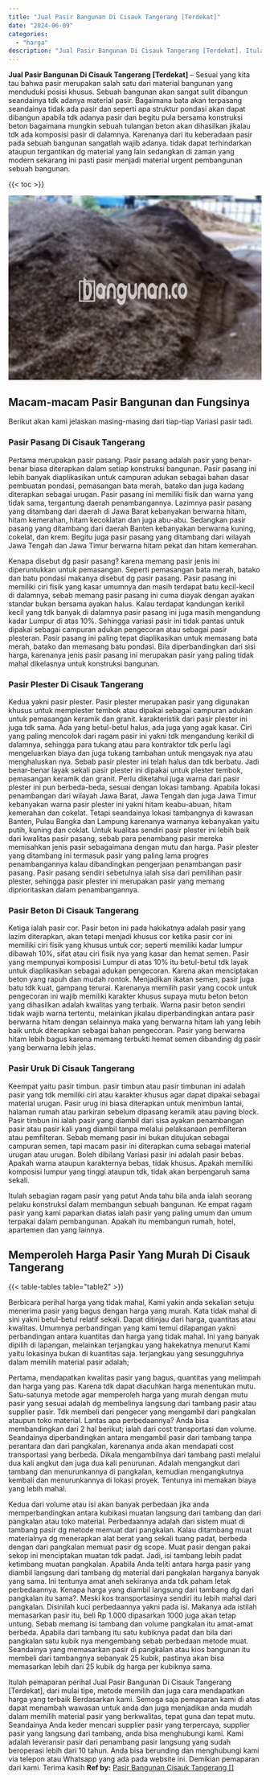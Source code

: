 ```yaml
---
title: "Jual Pasir Bangunan Di Cisauk Tangerang [Terdekat]"
date: "2024-06-09"
categories: 
  - "harga"
description: "Jual Pasir Bangunan Di Cisauk Tangerang [Terdekat]. Itulah pemaparan perihal Jual Pasir Bangunan Di Cisauk Tangerang [Terdekat], dari mulai tipe, metode me..."
---
```


**Jual Pasir Bangunan Di Cisauk Tangerang \[Terdekat\]** – Sesuai yang kita tau bahwa pasir merupakan salah satu dari material bangunan yang menduduki posisi khusus. Sebuah bangunan akan sangat sulit dibangun seandainya tdk adanya material pasir. Bagaimana bata akan terpasang seandainya tidak ada pasir dan seperti apa struktur pondasi akan dapat dibangun apabila tdk adanya pasir dan begitu pula bersama konstruksi beton bagaimana mungkin sebuah tulangan beton akan dihasilkan jikalau tdk ada komposisi pasir di dalamnya. Karenanya dari itu keberadaan pasir pada sebuah bangunan sangatlah wajib adanya. tidak dapat terhindarkan ataupun tergantikan dg material yang lain sedangkan di zaman yang modern sekarang ini pasti pasir menjadi material urgent pembangunan sebuah bangunan.

{{< toc >}}

![Jual Pasir Bangunan Di Cisauk Tangerang [Terdekat]](/images/jual-pasir-bangunan-39.png)

## Macam-macam Pasir Bangunan dan Fungsinya

Berikut akan kami jelaskan masing-masing dari tiap-tiap Variasi pasir tadi.

### Pasir Pasang Di Cisauk Tangerang

Pertama merupakan pasir pasang. Pasir pasang adalah pasir yang benar-benar biasa diterapkan dalam setiap konstruksi bangunan. Pasir pasang ini lebih banyak diaplikasikan untuk campuran adukan sebagai bahan dasar pembuatan pondasi, pemasangan bata merah, batako dan juga kadang diterapkan sebagai urugan. Pasir pasang ini memiliki fisik dan warna yang tidak sama, tergantung daerah penambangannya. Lazimnya pasir pasang yang ditambang dari daerah di Jawa Barat kebanyakan berwarna hitam, hitam kemerahan, hitam kecoklatan dan juga abu-abu. Sedangkan pasir pasang yang ditambang dari daerah Banten kebanyakan berwarna kuning, cokelat, dan krem. Begitu juga pasir pasang yang ditambang dari wilayah Jawa Tengah dan Jawa Timur berwarna hitam pekat dan hitam kemerahan.

Kenapa disebut dg pasir pasang? karena memang pasir jenis ini diperuntukkan untuk pemasangan. Seperti pemasangan bata merah, batako dan batu pondasi makanya disebut dg pasir pasang. Pasir pasang ini memiliki ciri fisik yang kasar umumnya dan masih terdapat batu kecil-kecil di dalamnya, sebab memang pasir pasang ini cuma diayak dengan ayakan standar bukan bersama ayakan halus. Kalau terdapat kandungan kerikil kecil yang tdk banyak di dalamnya pasir pasang ini juga masih mengandung kadar Lumpur di atas 10%. Sehingga variasi pasir ini tidak pantas untuk dipakai sebagai campuran adukan pengecoran atau sebagai pasir plesteran. Pasir pasang ini paling tepat diaplikasikan untuk memasang bata merah, batako dan memasang batu pondasi. Bila diperbandingkan dari sisi harga, karenanya jenis pasir pasang ini merupakan pasir yang paling tidak mahal dikelasnya untuk konstruksi bangunan.

### Pasir Plester Di Cisauk Tangerang

Kedua yakni pasir plester. Pasir plester merupakan pasir yang digunakan khusus untuk memplester tembok atau dipakai sebagai campuran adukan untuk pemasangan keramik dan granit. karakteristik dari pasir plester ini juga tdk sama. Ada yang betul-betul halus, ada juga yang agak kasar. Ciri yang paling mencolok dari ragam pasir ini yakni tdk mengandung kerikil di dalamnya, sehingga para tukang atau para kontraktor tdk perlu lagi mengeluarkan biaya dan juga tukang tambahan untuk mengayak nya atau menghaluskan nya. Sebab pasir plester ini telah halus dan tdk berbatu. Jadi benar-benar layak sekali pasir plester ini dipakai untuk plester tembok, pemasangan keramik dan granit. Perlu diketahui juga warna dari pasir plester ini pun berbeda-beda, sesuai dengan lokasi tambang. Apabila lokasi penambangan dari wilayah Jawa Barat, Jawa Tengah dan juga Jawa Timur kebanyakan warna pasir plester ini yakni hitam keabu-abuan, hitam kemerahan dan cokelat. Tetapi seandainya lokasi tambangnya di kawasan Banten, Pulau Bangka dan Lampung karenanya warnanya kebanyakan yaitu putih, kuning dan coklat. Untuk kualitas sendiri pasir plester ini lebih baik dari kwalitas pasir pasang, sebab para penambang pasir mereka memisahkan jenis pasir sebagaimana dengan mutu dan harga. Pasir plester yang ditambang ini termasuk pasir yang paling lama progres penambangannya kalau dibandingkan pengerjaan penambangan pasir pasang. Pasir pasang sendiri sebetulnya ialah sisa dari pemilihan pasir plester, sehingga pasir plester ini merupakan pasir yang memang diprioritaskan dalam penambangannya.

### Pasir Beton Di Cisauk Tangerang

Ketiga ialah pasir cor. Pasir beton ini pada hakikatnya adalah pasir yang lazim diterapkan, akan tetapi menjadi khusus cor ketika pasir cor ini memiliki ciri fisik yang khusus untuk cor; seperti memiliki kadar lumpur dibawah 10%, sifat atau ciri fisik nya yang kasar dan hemat semen. Pasir yang mempunyai komposisi Lumpur di atas 10% itu betul-betul tdk layak untuk diaplikasikan sebagai adukan pengecoran. Karena akan menciptakan beton yang rapuh dan mudah rontok. Menjadikan ikatan semen, pasir juga batu tdk kuat, gampang terurai. Karenanya memilih pasir yang cocok untuk pengecoran ini wajib memiliki karakter khusus supaya mutu beton beton yang dihasilkan adalah kwalitas yang terbaik. Warna pasir beton sendiri tidak wajib warna tertentu, melainkan jikalau diperbandingkan antara pasir berwarna hitam dengan selainnya maka yang berwarna hitam lah yang lebih baik untuk diterapkan sebagai bahan pengecoran. Pasir yang berwarna hitam lebih bagus karena memang terbukti hemat semen dibanding dg pasir yang berwarna lebih jelas.

### Pasir Uruk Di Cisauk Tangerang

Keempat yaitu pasir timbun. pasir timbun atau pasir timbunan ini adalah pasir yang tdk memiliki ciri atau karakter khusus agar dapat dipakai sebagai material urugan. Pasir urug ini biasa diterapkan untuk menimbun lantai, halaman rumah atau parkiran sebelum dipasang keramik atau paving block. Pasir timbun ini ialah pasir yang diambil dari sisa ayakan penambangan pasir atau pasir kali yang diambil tanpa melalui pelaksanaan pemfilteran atau pemfilteran. Sebab memang pasir ini bukan ditujukan sebagai campuran semen, tapi macam pasir ini diterapkan cuma sebagai material urugan atau urugan. Boleh dibilang Variasi pasir ini adalah pasir bebas. Apakah warna ataupun karakternya bebas, tidak khusus. Apakah memiliki komposisi lumpur yang tinggi ataupun tdk, tidak akan berpengaruh sama sekali.

Itulah sebagian ragam pasir yang patut Anda tahu bila anda ialah seorang pelaku konstruksi dalam membangun sebuah bangunan. Ke empat ragam pasir yang kami paparkan diatas ialah pasir yang paling umum dan umum terpakai dalam pembangunan. Apakah itu membangun rumah, hotel, apartemen dan yang lainnya.

## Memperoleh Harga Pasir Yang Murah Di Cisauk Tangerang

{{< table-tables table="table2" >}}

Berbicara perihal harga yang tidak mahal, Kami yakin anda sekalian setuju menerima pasir yang bagus dengan harga yang murah. Kata tidak mahal di sini yakni betul-betul relatif sekali. Dapat ditinjau dari harga, quantitas atau kwalitas. Umumnya perbandingan yang kami temui dilapangan yakni perbandingan antara kuantitas dan harga yang tidak mahal. Ini yang banyak dipilih di lapangan, melainkan terjangkau yang hakekatnya menurut Kami yaitu lokasinya bukan di kuantitas saja. terjangkau yang sesungguhnya dalam memilih material pasir adalah;

Pertama, mendapatkan kwalitas pasir yang bagus, quantitas yang melimpah dan harga yang pas. Karena tdk dapat diacuhkan harga menentukan mutu. Satu-satunya metode agar memperoleh harga yang murah dengan mutu pasir yang sesuai adalah dg membelinya langsung dari tambang pasir atau supplier pasir. Tdk membeli dari pengecer yang mengambil dari pangkalan ataupun toko material. Lantas apa perbedaannya? Anda bisa membandingkan dari 2 hal berikut; ialah dari cost transportasi dan volume. Seandainya diperbandingkan antara mengambil pasir dari tambang tanpa perantara dan dari pangkalan, karenanya anda akan mendapati cost transportasi yang berbeda. Dikala mengambilnya dari tambang pasti melalui dua kali angkut dan juga dua kali penurunan. Adalah mengangkut dari tambang dan menurunkannya di pangkalan, kemudian mengangkutnya kembali dan menurunkannya di lokasi proyek. Tentunya ini memakan biaya yang lebih mahal.

Kedua dari volume atau isi akan banyak perbedaan jika anda memperbandingkan antara kubikasi muatan langsung dari tambang dan dari pangkalan atau toko material. Perbedaannya adalah dari sistem muat di tambang pasir dg metode memuat dari pangkalan. Kalau ditambang muat materialnya dg menerapkan alat berat yang sekali tuang padat, berbeda dengan dari pangkalan memuat pasir dg scope. Muat pasir dengan pakai sekop ini menciptakan muatan tdk padat. Jadi, isi tambang lebih padat ketimbang muatan pangkalan. Apabila Anda teliti antara harga pasir yang diambil langsung dari tambang dg material dari pangkalan harganya banyak yang sama. Ini tentunya amat aneh sekiranya anda tdk paham letak perbedaannya. Kenapa harga yang diambil langsung dari tambang dg dari pangkalan itu sama?. Meski kos transportasinya sendiri itu lebih mahal dari pangkalan. Disinilah kuci perbedaannya yakni pada isi. Makanya ada istilah memasarkan pasir itu, beli Rp 1.000 dipasarkan 1000 juga akan tetap untung. Sebab memang isi tambang dan volume pangkalan itu amat-amat berbeda. Apabila dari tambang itu satu kubiknya padat dan bila dari pangkalan satu kubik nya mengembang sebab perbedaan metode muat. Seandainya yang memasarkan pasir di pangkalan atau kios bangunan itu membeli dari tambangnya sebanyak 25 kubik, pastinya akan bisa memasarkan lebih dari 25 kubik dg harga per kubiknya sama.

Itulah pemaparan perihal Jual Pasir Bangunan Di Cisauk Tangerang \[Terdekat\], dari mulai tipe, metode memilih dan juga cara mendapatkan harga yang terbaik Berdasarkan kami. Semoga saja pemaparan kami di atas dapat menambah wawasan untuk anda dan juga menjadikan anda mudah dalam memilih material pasir yang berkwalitas, tepat guna dan tepat mutu. Seandainya Anda keder mencari supplier pasir yang terpercaya, supplier pasir yang langsung dari tambang, anda bisa menghubungi kami. Kami adalah leveransir pasir dari penambang pasir langsung yang sudah beroperasi lebih dari 10 tahun. Anda bisa berunding dan menghubungi kami via telepon atau Whatsapp yang ada pada website ini. Demikian pemaparan dari kami. Terima kasih
**Ref by:** [Pasir Bangunan Cisauk Tangerang []](https://id.wikipedia.org/wiki/Pasir)
